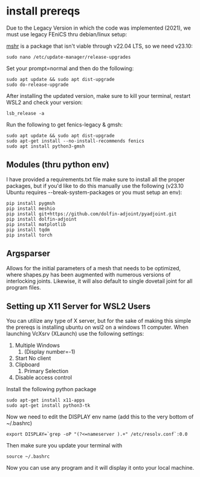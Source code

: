 # install prereqs
Due to the Legacy Version in which the code was implemented (2021), we must use legacy FEniCS thru debian/linux setup:

[mshr](https://bitbucket.org/fenics-project/mshr/src/master/) is a package that isn't viable through v22.04 LTS, so we need v23.10:

```
sudo nano /etc/update-manager/release-upgrades
```

Set your prompt=normal and then do the following:

```
sudo apt update && sudo apt dist-upgrade
sudo do-release-upgrade
```

After installing the updated version, make sure to kill your terminal, restart WSL2 and check your version: 
```
lsb_release -a
```

Run the following to get fenics-legacy & gmsh:
```
sudo apt update && sudo apt dist-upgrade
sudo apt-get install --no-install-recommends fenics
sudo apt install python3-gmsh
```

## Modules (thru python env)
I have provided a requirements.txt file make sure to install all the proper packages, but if you'd like to do this manually use the following (v23.10 Ubuntu requires --break-system-packages or you must setup an env):

```
pip install pygmsh
pip install meshio
pip install git+https://github.com/dolfin-adjoint/pyadjoint.git
pip install dolfin-adjoint
pip install matplotlib
pip install tqdm
pip install torch
```

## Argsparser
Allows for the initial parameters of a mesh that needs to be optimized, where shapes.py has been augmented with numerous versions of interlocking joints. Likewise, it will also default to single dovetail joint for all program files.

## Setting up X11 Server for WSL2 Users
You can utilize any type of X server, but for the sake of making this simple the prereqs is installing ubuntu on wsl2 on a windows 11 computer. When launching VcXsrv (XLaunch) use the following settings:

1. Multiple Windows 
    1. (Display number=-1)
2. Start No client
3. Clipboard
    1. Primary Selection
4. Disable access control

Install the following python package
```
sudo apt-get install x11-apps
sudo apt-get install python3-tk
```
Now we need to edit the DISPLAY env name (add this to the very bottom of ~/.bashrc)
```
export DISPLAY=`grep -oP "(?<=nameserver ).+" /etc/resolv.conf`:0.0
```
Then make sure you update your terminal with
```
source ~/.bashrc
```

Now you can use any program and it will display it onto your local machine.

